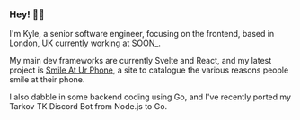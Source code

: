 ### Hey! ✌🏼

I'm Kyle, a senior software engineer, focusing on the frontend, based in London, UK currently working at <a href="https://github.com/thisissoon" target="_blank">SOON_</a>. 

My main dev frameworks are currently Svelte and React, and my latest project is <a href="https://www.smileaturphone.com" target="_blank">Smile At Ur Phone</a>, a site to catalogue the various reasons people smile at their phone.

I also dabble in some backend coding using Go, and I've recently ported my Tarkov TK Discord Bot from Node.js to Go.
